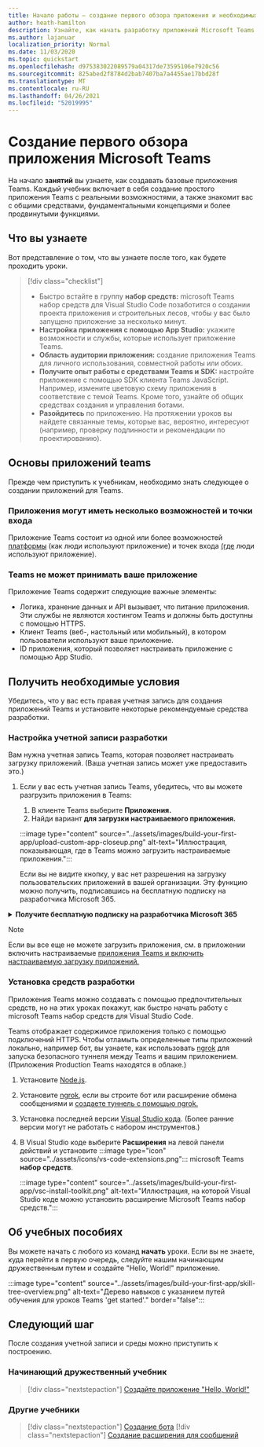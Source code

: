 ```yaml
---
title: Начало работы — создание первого обзора приложения и необходимых условий
author: heath-hamilton
description: Узнайте, как начать разработку приложений Microsoft Teams и настроить среду.
ms.author: lajanuar
localization_priority: Normal
ms.date: 11/03/2020
ms.topic: quickstart
ms.openlocfilehash: d975383022089579a04317de73595106e7920c56
ms.sourcegitcommit: 825abed2f8784d2bab7407ba7a4455ae17bbd28f
ms.translationtype: MT
ms.contentlocale: ru-RU
ms.lasthandoff: 04/26/2021
ms.locfileid: "52019995"
---
```

# <a name="build-your-first-microsoft-teams-app-overview"></a>Создание первого обзора приложения Microsoft Teams

На начало **занятий** вы узнаете, как создавать базовые приложения Teams. Каждый учебник включает в себя создание простого приложения Teams с реальными возможностями, а также знакомит вас с общими средствами, фундаментальными концепциями и более продвинутыми функциями.

## <a name="what-youll-learn"></a>Что вы узнаете

Вот представление о том, что вы узнаете после того, как будете проходить уроки.

> [!div class="checklist"]
  >
  > * Быстро встайте в группу **набор средств:** microsoft Teams набор средств для Visual Studio Code позаботится о создании проекта приложения и строительных лесов, чтобы у вас было запущено приложение за несколько минут.
  > * **Настройка приложения с помощью App Studio:** укажите возможности и службы, которые использует приложение Teams.
  > * **Область аудитории приложения:** создание приложения Teams для личного использования, совместной работы или обоих.
> * **Получите опыт работы с средствами Teams и SDK:** настройте приложение с помощью SDK клиента Teams JavaScript. Например, измените цветовую схему приложения в соответствие с темой Teams. Кроме того, узнайте об общих средствах создания и управления ботами.
  > * **Разойдитесь** по приложению. На протяжении уроков вы найдете связанные темы, которые вас, вероятно, интересуют (например, проверку подлинности и рекомендации по проектированию).

## <a name="teams-app-fundamentals"></a>Основы приложений teams

Прежде чем приступить к учебникам, необходимо знать следующее о создании приложений для Teams.

### <a name="apps-can-have-multiple-capabilities-and-entry-points"></a>Приложения могут иметь несколько возможностей и точки входа

Приложение Teams состоит из одной или более возможностей [платформы](../concepts/capabilities-overview.md) (как люди используют приложение) и точек входа [(где](../concepts/extensibility-points.md) люди используют приложение).

### <a name="teams-doesnt-host-your-app"></a>Teams не может принимать ваше приложение

Приложение Teams содержит следующие важные элементы:

* Логика, хранение данных и API вызывает, что питание приложения. Эти службы не являются хостингом Teams и должны быть доступны с помощью HTTPS.
* Клиент Teams (веб-, настольный или мобильный), в котором пользователи используют ваше приложение.
* ID приложения, который позволяет настраивать приложение с помощью App Studio.

## <a name="get-prerequisites"></a>Получить необходимые условия

Убедитесь, что у вас есть правая учетная запись для создания приложений Teams и установите некоторые рекомендуемые средства разработки.

### <a name="set-up-your-development-account"></a>Настройка учетной записи разработки

Вам нужна учетная запись Teams, которая позволяет настраивать загрузку приложений. (Ваша учетная запись может уже предоставить это.)

1. Если у вас есть учетная запись Teams, убедитесь, что вы можете разгрузить приложения в Teams:
    1. В клиенте Teams выберите **Приложения.**
    1. Найди вариант **для загрузки настраиваемого приложения.**

    :::image type="content" source="../assets/images/build-your-first-app/upload-custom-app-closeup.png" alt-text="Иллюстрация, показывающая, где в Teams можно загрузить настраиваемые приложения.":::
    
    Если вы не видите кнопку, у вас нет разрешения на загрузку пользовательских приложений в вашей организации. Эту функцию можно получить, подписавшись на бесплатную подписку на разработчика Microsoft 365.

<!-- markdownlint-disable MD033 -->
<details>

<summary><b>Получите бесплатную подписку на разработчика Microsoft 365</b></summary>

Вы можете получить бесплатную тестовую учетную запись Teams, которая позволяет загрузку приложений путем присоединения к программе разработчика Microsoft 365. (Процесс регистрации занимает примерно две минуты.)

1. Перейдите к [программе разработчика Microsoft 365.](https://developer.microsoft.com/microsoft-365/dev-program)
1. Выберите **Join Now** и следуйте инструкциям на экране.
1. Когда вы доберетсяе до экрана приветствия, выберите **настройка подписки E5**.
1. Настройка учетной записи администратора. Как только вы закончите, вы должны увидеть экран, как это.
:::image type="content" source="../assets/images/build-your-first-app/dev-program-subscription.png" alt-text="Пример того, что вы видите после регистрации на программу разработчика Microsoft 365.":::
1. Войдите в Teams с помощью только что настроенной учетной записи администратора.
1. Убедитесь, что теперь у вас есть **настраиваемый параметр Upload приложения.**

</details>

> [!Note]
> Если вы все еще не можете загрузить приложения, см. в приложении включить настраиваемые [приложения Teams и включить настраиваемую загрузку приложений.](https://docs.microsoft.com/microsoftteams/platform/concepts/build-and-test/prepare-your-o365-tenant#enable-custom-teams-apps-and-turn-on-custom-app-uploading)

### <a name="install-your-development-tools"></a>Установка средств разработки

Приложения Teams можно создавать с помощью предпочтительных средств, но на этих уроках покажут, как быстро начать работу с microsoft Teams набор средств для Visual Studio Code.

Teams отображает содержимое приложения только с помощью подключений HTTPS. Чтобы отламыть определенные типы приложений локально, например бот, вы узнаете, как использовать [ngrok](../concepts/build-and-test/debug.md#locally-hosted) для запуска безопасного туннеля между Teams и вашим приложением. (Приложения Production Teams находятся в облаке.)

1. Установите [Node.js](https://nodejs.org/en/).
1. Установите [ngrok,](https://ngrok.com/download) если вы строите бот или расширение обмена сообщениями и [создаете туннель с помощью ngrok.](https://docs.microsoft.com/microsoftteams/platform/tutorials/get-started-dotnet-app-studio#tunnel-using-ngrok)
1. Установка последней версии [Visual Studio кода](https://code.visualstudio.com/download). (Более ранние версии могут не работать с набором инструментов.)
1. В Visual Studio коде выберите **Расширения** на левой панели действий и установите :::image type="icon" source="../assets/icons/vs-code-extensions.png"::: microsoft Teams **набор средств**.

    :::image type="content" source="../assets/images/build-your-first-app/vsc-install-toolkit.png" alt-text="Иллюстрация, на которой Visual Studio коде можно установить расширение Microsoft Teams набор средств.":::

## <a name="about-the-tutorials"></a>Об учебных пособиях

Вы можете начать с любого из команд **начать** уроки. Если вы не знаете, куда перейти в первую очередь, следуйте нашим начинающим дружественным путем и создайте "Hello, World!" приложение.

:::image type="content" source="../assets/images/build-your-first-app/skill-tree-overview.png" alt-text="Дерево навыков с указанием путей обучения для уроков Teams 'get started'." border="false":::

## <a name="next-step"></a>Следующий шаг

После создания учетной записи и среды можно приступить к построению.

### <a name="beginner-friendly-tutorial"></a>Начинающий дружественный учебник

> [!div class="nextstepaction"]
> [Создайте приложение "Hello, World!"](../build-your-first-app/build-and-run.md)

### <a name="other-tutorials"></a>Другие учебники

> [!div class="nextstepaction"]
> [Создание бота](../build-your-first-app/build-bot.md)
> [!div class="nextstepaction"]
> [Создание расширения для сообщений](../build-your-first-app/build-messaging-extension.md)
